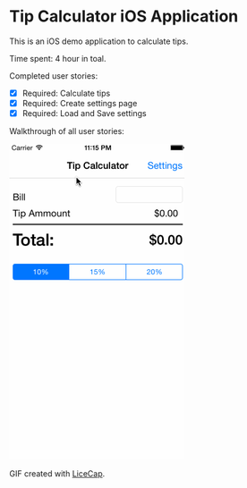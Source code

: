 # Tip Calculator iOS Application

This is an iOS demo application to calculate tips.

Time spent: 4 hour in toal.

Completed user stories:
   * [x] Required: Calculate tips
   * [x] Required: Create settings page
   * [x] Required: Load and Save settings

Walkthrough of all user stories:

![Video Walkthrough](tipcalculator.gif)

GIF created with [LiceCap](http://www.cockos.com/licecap/).
